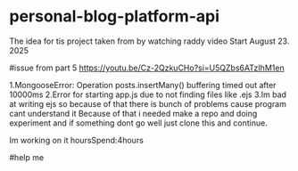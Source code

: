 # personal-blog-platform-api
The idea for tis project taken from by watching raddy video
Start August 23. 2025

#issue from part 5
https://youtu.be/Cz-2QzkuCHo?si=U5QZbs6ATzIhM1en 

1.MongooseError: Operation posts.insertMany() buffering timed out after 10000ms
2.Error for starting app.js due to not finding files like .ejs
3.Im bad at writing ejs so because of that there is bunch of problems cause program cant understand it
Because of that i needed make a repo and doing experiment and if something dont go well just clone this and continue.

Im working on it
hoursSpend:4hours























































#help me
